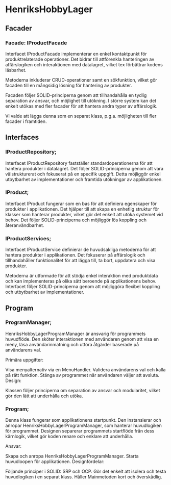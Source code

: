 # HenriksHobbyLager

## Facader

### Facade: IProductFacade
Interfacet IProductFacade implementerar en enkel kontaktpunkt för produktrelaterade operationer. Det bidrar till attförenkla hanteringen av affärslogiken och interaktionen med datalagret, vilket tex förbättrar kodens läsbarhet.

Metoderna inkluderar CRUD-operationer samt en sökfunktion, vilket gör facaden till en mångsidig lösning för hantering av produkter.

Facaden följer SOLID-principerna genom att tillhandahålla en tydlig separation av ansvar, och möjlighet till utökning. I större system kan det enkelt utökas med fler facader för att hantera andra typer av affärslogik. 

Vi valde att lägga denna som en separat klass, p.g.a. möjligheten till fler facader i framtiden. 

## Interfaces

### IProductRepository;

Interfacet IProductRepository fastställer standardoperationerna för att hantera produkter i datalagret. Det följer SOLID-principerna genom att vara välstrukturerat och fokuserat på en specifik uppgift. Detta möjliggör enkel utbytbarhet av implementationer och framtida utökningar av applikationen.


### IProduct;

Interfacet IProduct fungerar som en bas för att definiera egenskaper för produkter i applikationen. Det hjälper till att skapa en enhetlig struktur för klasser som hanterar produkter, vilket gör det enkelt att utöka systemet vid behov. Det följer SOLID-principerna och möjliggör lös koppling och återanvändbarhet.



### IProductServices;

Interfacet IProductService definierar de huvudsakliga metoderna för att hantera produkter i applikationen. Det fokuserar på affärslogik och tillhandahåller funktionalitet för att lägga till, ta bort, uppdatera och visa produkter.

Metoderna är utformade för att stödja enkel interaktion med produktdata och kan implementeras på olika sätt beroende på applikationens behov. Interfacet följer SOLID-principerna genom att möjliggöra flexibel koppling och utbytbarhet av implementationer.


## Program

### ProgramManager; 

HenriksHobbyLagerProgramManager är ansvarig för programmets huvudflöde. Den sköter interaktionen med användaren genom att visa en meny, läsa användarinmatning och utföra åtgärder baserade på användarens val.

Primära uppgifter:

Visa menyalternativ via en MenuHandler.
Validera användarens val och kalla på rätt funktion.
Stänga av programmet när användaren väljer att avsluta.
Design:

Klassen följer principerna om separation av ansvar och modularitet, vilket gör den lätt att underhålla och utöka.

### Program; 

Denna klass fungerar som applikationens startpunkt. Den instansierar och anropar HenriksHobbyLagerProgramManager, som hanterar huvudlogiken för programmet. Designen separerar programmets startflöde från dess kärnlogik, vilket gör koden renare och enklare att underhålla.

Ansvar:

Skapa och anropa HenriksHobbyLagerProgramManager.
Starta huvudloopen för applikationen.
Designfördelar:

Följande principer i SOLID: SRP och OCP.
Gör det enkelt att isolera och testa huvudlogiken i en separat klass.
Håller Mainmetoden kort och överskådlig.




